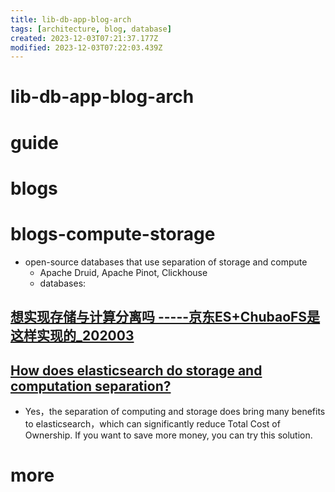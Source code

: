 ```yaml
---
title: lib-db-app-blog-arch
tags: [architecture, blog, database]
created: 2023-12-03T07:21:37.177Z
modified: 2023-12-03T07:22:03.439Z
---
```


# lib-db-app-blog-arch

# guide

# blogs

# blogs-compute-storage

- open-source databases that use separation of storage and compute
  - Apache Druid, Apache Pinot, Clickhouse
  - databases:

## [想实现存储与计算分离吗 -----京东ES+ChubaoFS是这样实现的_202003](https://elasticsearch.cn/article/13650)

## [How does elasticsearch do storage and computation separation?](https://github.com/elastic/elasticsearch/issues/53091)

- Yes，the separation of computing and storage does bring many benefits to elasticsearch，which can significantly reduce Total Cost of Ownership. If you want to save more money, you can try this solution.
# more
